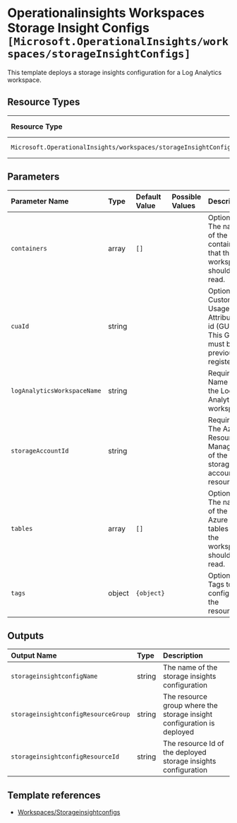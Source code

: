 # Operationalinsights Workspaces Storage Insight Configs `[Microsoft.OperationalInsights/workspaces/storageInsightConfigs]`

This template deploys a storage insights configuration for a Log Analytics workspace.

## Resource Types

| Resource Type | Api Version |
| :-- | :-- |
| `Microsoft.OperationalInsights/workspaces/storageInsightConfigs` | 2020-08-01 |

## Parameters

| Parameter Name | Type | Default Value | Possible Values | Description |
| :-- | :-- | :-- | :-- | :-- |
| `containers` | array | `[]` |  | Optional. The names of the blob containers that the workspace should read. |
| `cuaId` | string |  |  | Optional. Customer Usage Attribution id (GUID). This GUID must be previously registered |
| `logAnalyticsWorkspaceName` | string |  |  | Required. Name of the Log Analytics workspace. |
| `storageAccountId` | string |  |  | Required. The Azure Resource Manager ID of the storage account resource. |
| `tables` | array | `[]` |  | Optional. The names of the Azure tables that the workspace should read. |
| `tags` | object | `{object}` |  | Optional. Tags to configure in the resource. |

## Outputs

| Output Name | Type | Description |
| :-- | :-- | :-- |
| `storageinsightconfigName` | string | The name of the storage insights configuration |
| `storageinsightconfigResourceGroup` | string | The resource group where the storage insight configuration is deployed |
| `storageinsightconfigResourceId` | string | The resource Id of the deployed storage insights configuration |

## Template references

- [Workspaces/Storageinsightconfigs](https://docs.microsoft.com/en-us/azure/templates/Microsoft.OperationalInsights/2020-08-01/workspaces/storageInsightConfigs)
